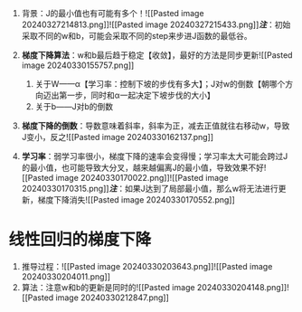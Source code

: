 1. 背景：J的最小值也有可能有多个！![[Pasted image 20240327214813.png]]![[Pasted image 20240327215433.png]]***注***：初始采取不同的w和b，可能会采取不同的step来步进J函数的最低谷。
2. **梯度下降算法**：w和b最后趋于稳定【收敛】，最好的方法是同步更新![[Pasted image 20240330155757.png]]
	1. 关于W——α【学习率：控制下坡的步伐有多大】；J对w的倒数【朝哪个方向迈出第一步，同时和α一起决定下坡步伐的大小】
	2. 关于b——J对b的倒数

3. **梯度下降的倒数**：导数意味着斜率，斜率为正，减去正值就往右移动w，导致J变小，反之![[Pasted image 20240330162137.png]]
4. **学习率**：弱学习率很小，梯度下降的速率会变得慢；学习率太大可能会跨过J的最小值，也可能导致大分叉，越来越偏离J的最小值，导致效果不好![[Pasted image 20240330170022.png]]![[Pasted image 20240330170315.png]]***注***：如果J达到了局部最小值，那么w将无法进行更新，梯度下降消失![[Pasted image 20240330170552.png]]
# 线性回归的梯度下降
1. 推导过程：![[Pasted image 20240330203643.png]]![[Pasted image 20240330204011.png]]
2. 算法：注意w和b的更新是同时的![[Pasted image 20240330204148.png]]![[Pasted image 20240330212847.png]]